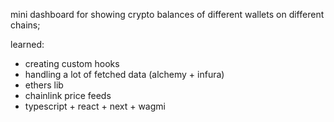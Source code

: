 mini dashboard for showing crypto balances of different wallets on different chains;


learned:
- creating custom hooks
- handling a lot of fetched data (alchemy + infura)
- ethers lib
- chainlink price feeds
- typescript + react + next + wagmi
